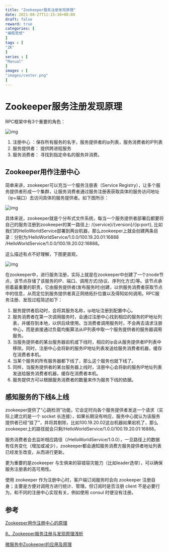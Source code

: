 ```yaml
---
title: "Zookeeper服务注册发现原理"
date: 2021-08-27T11:15:10+08:00
draft: false
reward: true
categories: [
"编程思想"
]
tags : [
"ZK"
]
series : [
"Manual"
]
images : [
"images/center.png"
]
---
```


# Zookeeper服务注册发现原理

RPC框架中有3个重要的角色：



![img](https://picgo.6and.ltd/img/webp)

1. 注册中心 ：保存所有服务的名字，服务提供者的ip列表，服务消费者的IP列表
2. 服务提供者： 提供跨进程服务
3. 服务消费者： 寻找到指定命名的服务并消费。

## Zookeeper用作注册中心

简单来讲，zookeeper可以充当一个服务注册表（Service Registry），让多个服务提供者形成一个集群，让服务消费者通过服务注册表获取具体的服务访问地址（ip+端口）去访问具体的服务提供者。如下图所示：



![img](https://picgo.6and.ltd/img/webp-20210804100351249)



具体来说，zookeeper就是个分布式文件系统，每当一个服务提供者部署后都要将自己的服务注册到zookeeper的某一路径上: /{service}/{version}/{ip:port}, 比如我们的HelloWorldService部署到两台机器，那么zookeeper上就会创建两条目录：分别为/HelloWorldService/1.0.0/100.19.20.01:16888  /HelloWorldService/1.0.0/100.19.20.02:16888。

这么描述有点不好理解，下图更直观，



![img](https://picgo.6and.ltd/img/webp-20210804100421495)



在zookeeper中，进行服务注册，实际上就是在zookeeper中创建了一个znode节点，该节点存储了该服务的IP、端口、调用方式(协议、序列化方式)等。该节点承担着最重要的职责，它由服务提供者(发布服务时)创建，以供服务消费者获取节点中的信息，从而定位到服务提供者真正网络拓扑位置以及得知如何调用。RPC服务注册、发现过程简述如下：

1. 服务提供者启动时，会将其服务名称，ip地址注册到配置中心。
2. 服务消费者在第一次调用服务时，会通过注册中心找到相应的服务的IP地址列表，并缓存到本地，以供后续使用。当消费者调用服务时，不会再去请求注册中心，而是直接通过负载均衡算法从IP列表中取一个服务提供者的服务器调用服务。
3. 当服务提供者的某台服务器宕机或下线时，相应的ip会从服务提供者IP列表中移除。同时，注册中心会将新的服务IP地址列表发送给服务消费者机器，缓存在消费者本机。
4. 当某个服务的所有服务器都下线了，那么这个服务也就下线了。
5. 同样，当服务提供者的某台服务器上线时，注册中心会将新的服务IP地址列表发送给服务消费者机器，缓存在消费者本机。
6. 服务提供方可以根据服务消费者的数量来作为服务下线的依据。

## 感知服务的下线&上线

zookeeper提供了“心跳检测”功能，它会定时向各个服务提供者发送一个请求（实际上建立的是一个 socket 长连接），如果长期没有响应，服务中心就认为该服务提供者已经“挂了”，并将其剔除，比如100.19.20.02这台机器如果宕机了，那么zookeeper上的路径就会只剩/HelloWorldService/1.0.0/100.19.20.01:16888。

服务消费者会去监听相应路径（/HelloWorldService/1.0.0），一旦路径上的数据有任务变化（增加或减少），zookeeper都会通知服务消费方服务提供者地址列表已经发生改变，从而进行更新。

更为重要的是zookeeper 与生俱来的容错容灾能力（比如leader选举），可以确保服务注册表的高可用性。

使用 zookeeper 作为注册中心时，客户端订阅服务时会向 zookeeper 注册自身；主要是方便对调用方进行统计、管理。但订阅时是否注册 client 不是必要行为，和不同的注册中心实现有关，例如使用 consul 时便没有注册。



## 参考

[Zookeeper用作注册中心的原理](https://www.jianshu.com/p/68a05b5af088)

[8、Zookeeper服务注册与发现原理浅析](https://blog.csdn.net/zyhlwzy/article/details/101847565)

[微服务中Zookeeper的应用及原理](https://zhuanlan.zhihu.com/p/97813261)

